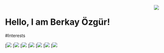 <img align='right' src="https://github-readme-stats.vercel.app/api?username=brkyzgr&show_icons=true">

# Hello, I am Berkay Özgür! 
#Interests

[![](https://img.shields.io/badge/c%23%20-%23239120.svg?&style=for-the-badge&logo=c-sharp&logoColor=white)
[![](https://img.shields.io/badge/python-%233776AB.svg?&style=for-the-badge&logo=python&logoColor=white)
[![](https://img.shields.io/badge/html5%20-%23E34F26.svg?&style=for-the-badge&logo=html5&logoColor=white)
[![](https://img.shields.io/badge/django%20-%23092E20.svg?&style=for-the-badge&logo=django&logoColor=white)
[![](https://img.shields.io/badge/MongoDB-%234ea94b.svg?&style=for-the-badge&logo=mongodb&logoColor=white)
[![](https://img.shields.io/badge/sqlite-%2307405e.svg?&style=for-the-badge&logo=sqlite&logoColor=white)
[![](https://img.shields.io/badge/unity%20-%23100000.svg?&style=for-the-badge&logo=unity&logoColor=white)
